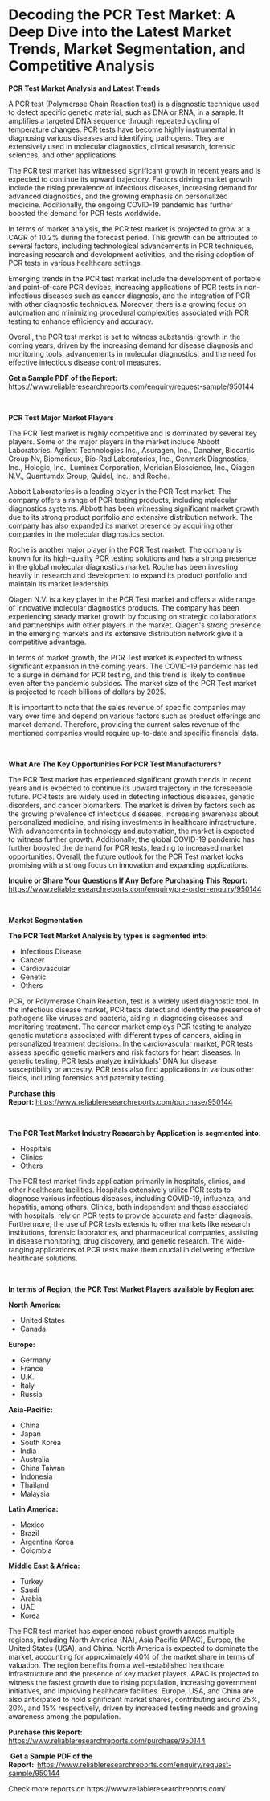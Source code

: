<p><h1>Decoding the PCR Test Market: A Deep Dive into the Latest Market Trends, Market Segmentation, and Competitive Analysis</h1></p><p><strong>PCR Test Market Analysis and Latest Trends</strong></p>
<p><p>A PCR test (Polymerase Chain Reaction test) is a diagnostic technique used to detect specific genetic material, such as DNA or RNA, in a sample. It amplifies a targeted DNA sequence through repeated cycling of temperature changes. PCR tests have become highly instrumental in diagnosing various diseases and identifying pathogens. They are extensively used in molecular diagnostics, clinical research, forensic sciences, and other applications.</p><p>The PCR test market has witnessed significant growth in recent years and is expected to continue its upward trajectory. Factors driving market growth include the rising prevalence of infectious diseases, increasing demand for advanced diagnostics, and the growing emphasis on personalized medicine. Additionally, the ongoing COVID-19 pandemic has further boosted the demand for PCR tests worldwide.</p><p>In terms of market analysis, the PCR test market is projected to grow at a CAGR of 10.2% during the forecast period. This growth can be attributed to several factors, including technological advancements in PCR techniques, increasing research and development activities, and the rising adoption of PCR tests in various healthcare settings.</p><p>Emerging trends in the PCR test market include the development of portable and point-of-care PCR devices, increasing applications of PCR tests in non-infectious diseases such as cancer diagnosis, and the integration of PCR with other diagnostic techniques. Moreover, there is a growing focus on automation and minimizing procedural complexities associated with PCR testing to enhance efficiency and accuracy.</p><p>Overall, the PCR test market is set to witness substantial growth in the coming years, driven by the increasing demand for disease diagnosis and monitoring tools, advancements in molecular diagnostics, and the need for effective infectious disease control measures.</p></p>
<p><strong>Get a Sample PDF of the Report:&nbsp;</strong> <a href="https://www.reliableresearchreports.com/enquiry/request-sample/950144">https://www.reliableresearchreports.com/enquiry/request-sample/950144</a></p>
<p>&nbsp;</p>
<p><strong>PCR Test Major Market Players</strong></p>
<p><p>The PCR Test market is highly competitive and is dominated by several key players. Some of the major players in the market include Abbott Laboratories, Agilent Technologies Inc., Asuragen, Inc., Danaher, Biocartis Group Nv, Biomérieux, Bio-Rad Laboratories, Inc., Genmark Diagnostics, Inc., Hologic, Inc., Luminex Corporation, Meridian Bioscience, Inc., Qiagen N.V., Quantumdx Group, Quidel, Inc., and Roche.</p><p>Abbott Laboratories is a leading player in the PCR Test market. The company offers a range of PCR testing products, including molecular diagnostics systems. Abbott has been witnessing significant market growth due to its strong product portfolio and extensive distribution network. The company has also expanded its market presence by acquiring other companies in the molecular diagnostics sector.</p><p>Roche is another major player in the PCR Test market. The company is known for its high-quality PCR testing solutions and has a strong presence in the global molecular diagnostics market. Roche has been investing heavily in research and development to expand its product portfolio and maintain its market leadership.</p><p>Qiagen N.V. is a key player in the PCR Test market and offers a wide range of innovative molecular diagnostics products. The company has been experiencing steady market growth by focusing on strategic collaborations and partnerships with other players in the market. Qiagen's strong presence in the emerging markets and its extensive distribution network give it a competitive advantage.</p><p>In terms of market growth, the PCR Test market is expected to witness significant expansion in the coming years. The COVID-19 pandemic has led to a surge in demand for PCR testing, and this trend is likely to continue even after the pandemic subsides. The market size of the PCR Test market is projected to reach billions of dollars by 2025.</p><p>It is important to note that the sales revenue of specific companies may vary over time and depend on various factors such as product offerings and market demand. Therefore, providing the current sales revenue of the mentioned companies would require up-to-date and specific financial data.</p></p>
<p>&nbsp;</p>
<p><strong>What Are The Key Opportunities For PCR Test Manufacturers?</strong></p>
<p><p>The PCR Test market has experienced significant growth trends in recent years and is expected to continue its upward trajectory in the foreseeable future. PCR tests are widely used in detecting infectious diseases, genetic disorders, and cancer biomarkers. The market is driven by factors such as the growing prevalence of infectious diseases, increasing awareness about personalized medicine, and rising investments in healthcare infrastructure. With advancements in technology and automation, the market is expected to witness further growth. Additionally, the global COVID-19 pandemic has further boosted the demand for PCR tests, leading to increased market opportunities. Overall, the future outlook for the PCR Test market looks promising with a strong focus on innovation and expanding applications.</p></p>
<p><strong>Inquire or Share Your Questions If Any Before Purchasing This Report:</strong> <a href="https://www.reliableresearchreports.com/enquiry/pre-order-enquiry/950144">https://www.reliableresearchreports.com/enquiry/pre-order-enquiry/950144</a></p>
<p>&nbsp;</p>
<p><strong>Market Segmentation</strong></p>
<p><strong>The PCR Test Market Analysis by types is segmented into:</strong></p>
<p><ul><li>Infectious Disease</li><li>Cancer</li><li>Cardiovascular</li><li>Genetic</li><li>Others</li></ul></p>
<p><p>PCR, or Polymerase Chain Reaction, test is a widely used diagnostic tool. In the infectious disease market, PCR tests detect and identify the presence of pathogens like viruses and bacteria, aiding in diagnosing diseases and monitoring treatment. The cancer market employs PCR testing to analyze genetic mutations associated with different types of cancers, aiding in personalized treatment decisions. In the cardiovascular market, PCR tests assess specific genetic markers and risk factors for heart diseases. In genetic testing, PCR tests analyze individuals' DNA for disease susceptibility or ancestry. PCR tests also find applications in various other fields, including forensics and paternity testing.</p></p>
<p><strong>Purchase this Report:&nbsp;</strong><a href="https://www.reliableresearchreports.com/purchase/950144">https://www.reliableresearchreports.com/purchase/950144</a></p>
<p>&nbsp;</p>
<p><strong>The PCR Test Market Industry Research by Application is segmented into:</strong></p>
<p><ul><li>Hospitals</li><li>Clinics</li><li>Others</li></ul></p>
<p><p>The PCR test market finds application primarily in hospitals, clinics, and other healthcare facilities. Hospitals extensively utilize PCR tests to diagnose various infectious diseases, including COVID-19, influenza, and hepatitis, among others. Clinics, both independent and those associated with hospitals, rely on PCR tests to provide accurate and faster diagnosis. Furthermore, the use of PCR tests extends to other markets like research institutions, forensic laboratories, and pharmaceutical companies, assisting in disease monitoring, drug discovery, and genetic research. The wide-ranging applications of PCR tests make them crucial in delivering effective healthcare solutions.</p></p>
<p>&nbsp;</p>
<p><strong>In terms of Region, the PCR Test Market Players available by Region are:</strong></p>
<p>
    <p> <strong> North America: </strong>
        <ul>
            <li>United States</li>
            <li>Canada</li>
        </ul>
        </p> 
    <p> <strong> Europe: </strong>
        <ul>
            <li>Germany</li>
            <li>France</li>
            <li>U.K.</li>
            <li>Italy</li>
            <li>Russia</li>
        </ul>
        </p> 
    <p> <strong> Asia-Pacific: </strong>
        <ul>
            <li>China</li>
            <li>Japan</li>
            <li>South Korea</li>
            <li>India</li>
            <li>Australia</li>
            <li>China Taiwan</li>
            <li>Indonesia</li>
            <li>Thailand</li>
            <li>Malaysia</li>
        </ul>
        </p> 
    <p> <strong> Latin America: </strong>
        <ul>
            <li>Mexico</li>
            <li>Brazil</li>
            <li>Argentina Korea</li>
            <li>Colombia</li>
        </ul>
        </p> 
    <p> <strong> Middle East & Africa: </strong>
        <ul>
            <li>Turkey</li>
            <li>Saudi</li>
            <li>Arabia</li>
            <li>UAE</li>
            <li>Korea</li>
        </ul>
    </p>
    </p>
<p><p>The PCR test market has experienced robust growth across multiple regions, including North America (NA), Asia Pacific (APAC), Europe, the United States (USA), and China. North America is expected to dominate the market, accounting for approximately 40% of the market share in terms of valuation. The region benefits from a well-established healthcare infrastructure and the presence of key market players. APAC is projected to witness the fastest growth due to rising population, increasing government initiatives, and improving healthcare facilities. Europe, USA, and China are also anticipated to hold significant market shares, contributing around 25%, 20%, and 15% respectively, driven by increased testing needs and growing awareness among the population.</p></p>
<p><strong>Purchase this Report: </strong><a href="https://www.reliableresearchreports.com/purchase/950144">https://www.reliableresearchreports.com/purchase/950144</a></p>
<p>&nbsp;<strong>Get a Sample PDF of the Report:&nbsp;&nbsp;</strong><a href="https://www.reliableresearchreports.com/enquiry/request-sample/950144">https://www.reliableresearchreports.com/enquiry/request-sample/950144</a></p>
<p><strong></strong></p>
<p>Check more reports on https://www.reliableresearchreports.com/</p>